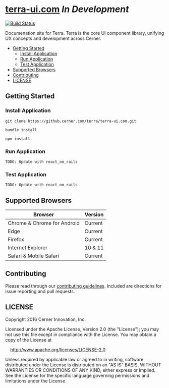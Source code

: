# [terra-ui.com](https://www.terra-ui.com) _In Development_

[![Build Status](https://travis-ci.org/cerner/terra-ui.com.svg?branch=master)](https://travis-ci.org/cerner/terra-ui.com)

Documenation site for Terra. Terra is the core UI component library, unifying UX concepts and development across Cerner.

- [Getting Started](#getting-started)
  - [Install Application](#install-application)
  - [Run Application](#run-application)
  - [Test Application](#test-application)
- [Supported Browsers](#supported-browsers)
- [Contributing](#contributing)
- [LICENSE](#license)


## Getting Started

### Install Application
```
git clone https://github.cerner.com/terra/terra-ui.com.git

bundle install

npm install
```

### Run Application
```
TODO: Update with react_on_rails
```

### Test Application
```
TODO: Update with react_on_rails
```

## Supported Browsers

| Browser                     | Version |
|-----------------------------|---------|
| Chrome & Chrome for Android | Current |
| Edge                        | Current |
| Firefox                     | Current |
| Internet Explorer           | 10 & 11 |
| Safari & Mobile Safari      | Current |

## Contributing

Please read through our [contributing guidelines](CONTRIBUTING.md). Included are directions for issue reporting and pull requests.

## LICENSE

Copyright 2016 Cerner Innovation, Inc.

Licensed under the Apache License, Version 2.0 (the "License"); you may not use this file except in compliance with the License. You may obtain a copy of the License at

&nbsp;&nbsp;&nbsp;&nbsp;http://www.apache.org/licenses/LICENSE-2.0

Unless required by applicable law or agreed to in writing, software distributed under the License is distributed on an "AS IS" BASIS, WITHOUT WARRANTIES OR CONDITIONS OF ANY KIND, either express or implied. See the License for the specific language governing permissions and limitations under the License.
